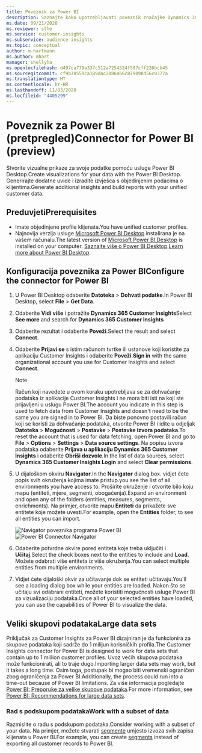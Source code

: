 ```yaml
---
title: Poveznik za Power BI
description: Saznajte kako upotrebljavati poveznik značajke Dynamics 365 Customer Insights u programu Power BI.
ms.date: 09/21/2020
ms.reviewer: sthe
ms.service: customer-insights
ms.subservice: audience-insights
ms.topic: conceptual
author: m-hartmann
ms.author: mhart
manager: shellyha
ms.openlocfilehash: d497ca779a337c512a7254524f597cff226bcb45
ms.sourcegitcommit: cf9b78559ca189d4c2086a66c879098d56c0377a
ms.translationtype: HT
ms.contentlocale: hr-HR
ms.lasthandoff: 11/03/2020
ms.locfileid: "4405299"
---
```

# <a name="connector-for-power-bi-preview"></a><span data-ttu-id="5aa19-103">Poveznik za Power BI (pretpregled)</span><span class="sxs-lookup"><span data-stu-id="5aa19-103">Connector for Power BI (preview)</span></span>

<span data-ttu-id="5aa19-104">Stvorite vizualne prikaze za svoje podatke pomoću usluge Power BI Desktop.</span><span class="sxs-lookup"><span data-stu-id="5aa19-104">Create visualizations for your data with the Power BI Desktop.</span></span> <span data-ttu-id="5aa19-105">Generirajte dodatne uvide i izradite izvješća s objedinjenim podacima o klijentima.</span><span class="sxs-lookup"><span data-stu-id="5aa19-105">Generate additional insights and build reports with your unified customer data.</span></span>

## <a name="prerequisites"></a><span data-ttu-id="5aa19-106">Preduvjeti</span><span class="sxs-lookup"><span data-stu-id="5aa19-106">Prerequisites</span></span>

- <span data-ttu-id="5aa19-107">Imate objedinjene profile klijenata.</span><span class="sxs-lookup"><span data-stu-id="5aa19-107">You have unified customer profiles.</span></span>
- <span data-ttu-id="5aa19-108">Najnovija verzija usluge [Microsoft Power BI Desktop](https://powerbi.microsoft.com/desktop/) instalirana je na vašem računalu.</span><span class="sxs-lookup"><span data-stu-id="5aa19-108">The latest version of [Microsoft Power BI Desktop](https://powerbi.microsoft.com/desktop/) is installed on your computer.</span></span> <span data-ttu-id="5aa19-109">[Saznajte više o Power BI Desktop](https://docs.microsoft.com/power-bi/desktop-what-is-desktop).</span><span class="sxs-lookup"><span data-stu-id="5aa19-109">[Learn more about Power BI Desktop](https://docs.microsoft.com/power-bi/desktop-what-is-desktop).</span></span>

## <a name="configure-the-connector-for-power-bi"></a><span data-ttu-id="5aa19-110">Konfiguracija poveznika za Power BI</span><span class="sxs-lookup"><span data-stu-id="5aa19-110">Configure the connector for Power BI</span></span>

1. <span data-ttu-id="5aa19-111">U Power BI Desktop odaberite **Datoteka** > **Dohvati podatke**.</span><span class="sxs-lookup"><span data-stu-id="5aa19-111">In Power BI Desktop, select **File** > **Get Data**.</span></span>

1. <span data-ttu-id="5aa19-112">Odaberite **Vidi više** i potražite **Dynamics 365 Customer Insights**</span><span class="sxs-lookup"><span data-stu-id="5aa19-112">Select **See more** and search for **Dynamics 365 Customer Insights**</span></span>

1. <span data-ttu-id="5aa19-113">Odaberite rezultat i odaberite **Poveži**.</span><span class="sxs-lookup"><span data-stu-id="5aa19-113">Select the result and select **Connect**.</span></span>

1. <span data-ttu-id="5aa19-114">Odaberite **Prijavi se** s istim računom tvrtke ili ustanove koji koristite za aplikaciju Customer Insights i odaberite **Poveži**.</span><span class="sxs-lookup"><span data-stu-id="5aa19-114">**Sign in** with the same organizational account you use for Customer Insights and select **Connect**.</span></span>
   > [!NOTE]
   > <span data-ttu-id="5aa19-115">Račun koji navedete u ovom koraku upotrebljava se za dohvaćanje podataka iz aplikacije Customer Insights i ne mora biti isti na koji ste prijavljeni u uslugu Power BI.</span><span class="sxs-lookup"><span data-stu-id="5aa19-115">The account you indicate in this step is used to fetch data from Customer Insights and doesn't need to be the same you are signed in to Power BI.</span></span> <span data-ttu-id="5aa19-116">Da biste ponovno postavili račun koji se koristi za dohvaćanje podataka, otvorite Power BI i idite u odjeljak **Datoteka** > **Mogućnosti** > **Postavke** > **Postavke izvora podataka**.</span><span class="sxs-lookup"><span data-stu-id="5aa19-116">To reset the account that is used for data fetching, open Power BI and go to **File** > **Options** > **Settings** > **Data source settings**.</span></span> <span data-ttu-id="5aa19-117">Na popisu izvora podataka odaberite **Prijava u aplikaciju Dynamics 365 Customer Insights** i odaberite **Obriši dozvole**.</span><span class="sxs-lookup"><span data-stu-id="5aa19-117">In the list of data sources, select **Dynamics 365 Customer Insights Login** and select **Clear permissions**.</span></span>  

1. <span data-ttu-id="5aa19-118">U dijaloškom okviru **Navigator**.</span><span class="sxs-lookup"><span data-stu-id="5aa19-118">In the **Navigator** dialog box.</span></span> <span data-ttu-id="5aa19-119">vidjet ćete popis svih okruženja kojima imate pristup.</span><span class="sxs-lookup"><span data-stu-id="5aa19-119">you see the list of all environments you have access to.</span></span> <span data-ttu-id="5aa19-120">Proširite okruženje i otvorite bilo koju mapu (entiteti, mjere, segmenti, obogaćenja).</span><span class="sxs-lookup"><span data-stu-id="5aa19-120">Expand an environment and open any of the folders (entities, measures, segments, enrichments).</span></span> <span data-ttu-id="5aa19-121">Na primjer, otvorite mapu **Entiteti** da prikažete sve entitete koje možete uvesti.</span><span class="sxs-lookup"><span data-stu-id="5aa19-121">For example, open the **Entities** folder, to see all entities you can import.</span></span>

   <span data-ttu-id="5aa19-122">![Navigator poveznika programa Power BI](media/power-bi-navigator.png "Navigator poveznika programa Power BI")</span><span class="sxs-lookup"><span data-stu-id="5aa19-122">![Power BI Connector Navigator](media/power-bi-navigator.png "Power BI Connector Navigator")</span></span>

1. <span data-ttu-id="5aa19-123">Odaberite potvrdne okvire pored entiteta koje treba uključiti i **Učitaj**.</span><span class="sxs-lookup"><span data-stu-id="5aa19-123">Select the check boxes next to the entities to include and **Load**.</span></span> <span data-ttu-id="5aa19-124">Možete odabrati više entiteta iz više okruženja.</span><span class="sxs-lookup"><span data-stu-id="5aa19-124">You can select multiple entities from multiple environments.</span></span>

1. <span data-ttu-id="5aa19-125">Vidjet ćete dijaloški okvir za učitavanje dok se entiteti učitavaju.</span><span class="sxs-lookup"><span data-stu-id="5aa19-125">You'll see a loading dialog box while your entities are loaded.</span></span> <span data-ttu-id="5aa19-126">Nakon što se učitaju svi odabrani entiteti, možete koristiti mogućnosti usluge Power BI za vizualizaciju podataka.</span><span class="sxs-lookup"><span data-stu-id="5aa19-126">Once all of your selected entities have loaded, you can use the capabilities of Power BI to visualize the data.</span></span>

## <a name="large-data-sets"></a><span data-ttu-id="5aa19-127">Veliki skupovi podataka</span><span class="sxs-lookup"><span data-stu-id="5aa19-127">Large data sets</span></span>

<span data-ttu-id="5aa19-128">Priključak za Customer Insights za Power BI dizajniran je da funkcionira za skupove podataka koji sadrže do 1 milijun korisničkih profila.</span><span class="sxs-lookup"><span data-stu-id="5aa19-128">The Customer Insights connector for Power BI is designed to work for data sets that contain up to 1 million customer profiles.</span></span> <span data-ttu-id="5aa19-129">Uvoz većih skupova podataka može funkcionirati, ali to traje dugo.</span><span class="sxs-lookup"><span data-stu-id="5aa19-129">Importing larger data sets may work, but it takes a long time.</span></span> <span data-ttu-id="5aa19-130">Osim toga, postupak bi mogao biti vremenski ograničen zbog ograničenja za Power BI.</span><span class="sxs-lookup"><span data-stu-id="5aa19-130">Additionally, the process could run into a time-out because of Power BI limitations.</span></span> <span data-ttu-id="5aa19-131">Za više informacija pogledajte [Power BI: Preporuke za velike skupove podataka](https://docs.microsoft.com/power-bi/admin/service-premium-what-is#large-datasets).</span><span class="sxs-lookup"><span data-stu-id="5aa19-131">For more information, see [Power BI: Recommendations for large data sets](https://docs.microsoft.com/power-bi/admin/service-premium-what-is#large-datasets).</span></span> 

### <a name="work-with-a-subset-of-data"></a><span data-ttu-id="5aa19-132">Rad s podskupom podataka</span><span class="sxs-lookup"><span data-stu-id="5aa19-132">Work with a subset of data</span></span>

<span data-ttu-id="5aa19-133">Razmislite o radu s podskupom podataka.</span><span class="sxs-lookup"><span data-stu-id="5aa19-133">Consider working with a subset of your data.</span></span> <span data-ttu-id="5aa19-134">Na primjer, možete stvarati [segmente](segments.md) umjesto izvoza svih zapisa klijenata u Power BI.</span><span class="sxs-lookup"><span data-stu-id="5aa19-134">For example, you can create [segments](segments.md) instead of exporting all customer records to Power BI.</span></span>
